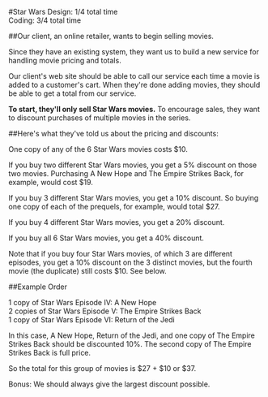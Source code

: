 #Star Wars
Design: 1/4 total time  
Coding: 3/4 total time


##Our client, an online retailer, wants to begin selling movies.

Since they have an existing system, they want us to build a new service for handling movie pricing and totals.

Our client's web site should be able to call our service each time a movie is added to a customer's cart. When they're done adding movies, they should be able to get a total from our service.

**To start, they'll only sell Star Wars movies.** To encourage sales, they want to discount purchases of multiple movies in the series.

##Here's what they've told us about the pricing and discounts:

One copy of any of the 6 Star Wars movies costs $10.

If you buy two different Star Wars movies, you get a 5% discount on those two movies. Purchasing A New Hope and The Empire Strikes Back, for example, would cost $19.

If you buy 3 different Star Wars movies, you get a 10% discount. So buying one copy of each of the prequels, for example, would total $27.

If you buy 4 different Star Wars movies, you get a 20% discount.

If you buy all 6 Star Wars movies, you get a 40% discount.

Note that if you buy four Star Wars movies, of which 3 are different episodes, you get a 10% discount on the 3 distinct movies, but the fourth movie (the duplicate) still costs $10. See below.

##Example Order

1 copy of Star Wars Episode IV: A New Hope  
2 copies of Star Wars Episode V: The Empire Strikes Back  
1 copy of Star Wars Episode VI: Return of the Jedi  

In this case, A New Hope, Return of the Jedi, and one copy of The Empire Strikes Back should be discounted 10%. The second copy of The Empire Strikes Back is full price.

So the total for this group of movies is $27 + $10 or $37.

Bonus: We should always give the largest discount possible.
